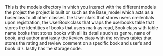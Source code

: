This is the models directory in which you interact with the different models the project the project is built on such as the Base_model which acts as a baseclass to all other classes, the User class that stores users credentials upon registration, the UserBook class that wraps the userbooks table that stores the identities of books that users mark as read, Book class with table name books that stores books with all its details such as genre, name of book, and author and lastly the Review class with the reviews tables that stores the rating and review comment on a specific book and user's and book id's. lastly has the storage code.
